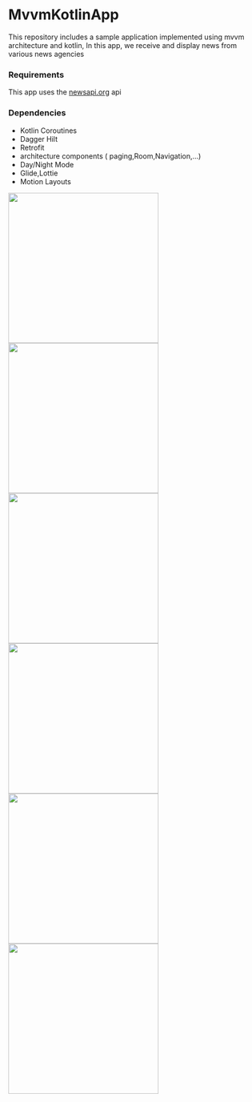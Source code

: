 # MvvmKotlinApp

This repository includes a sample application implemented using mvvm architecture and kotlin,
In this app, we receive and display news from various news agencies 

### Requirements
This app uses the  [newsapi.org](https://newsapi.org/) api 

### Dependencies
* Kotlin Coroutines
* Dagger Hilt
* Retrofit
* architecture components ( paging,Room,Navigation,...)
* Day/Night Mode
* Glide,Lottie
* Motion Layouts

<img src="/screenshots/slider.png" width="300" ><img src="/screenshots/home1.png" width="300" ><img src="/screenshots/home_dark.png" width="300" >
<img src="/screenshots/home2.png" width="300" ><img src="/screenshots/saved.png" width="300" ><img src="/screenshots/article.png" width="300" >

